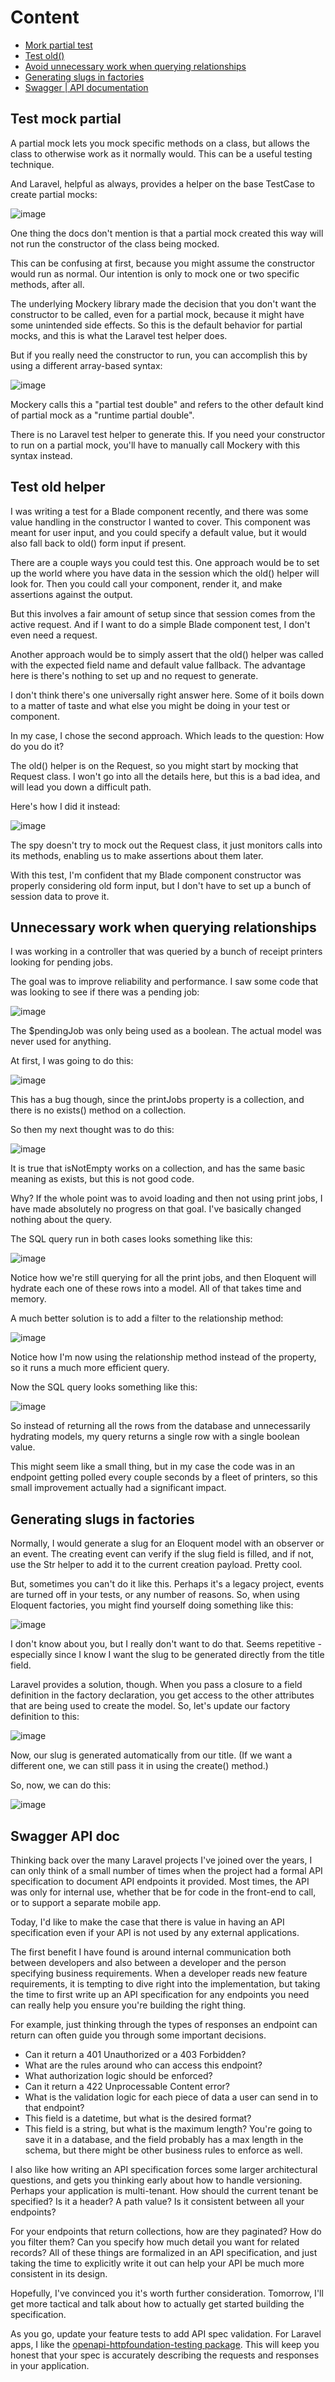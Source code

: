 # Content

- [Mork partial test](#test-mock-partial)
- [Test old()](#test-old-helper)
- [Avoid unnecessary work when querying relationships](#unnecessary-work-when-querying-relationships)
- [Generating slugs in factories](#generating-slugs-in-factories)
- [Swagger | API documentation](#swagger-api-doc)


## Test mock partial

A partial mock lets you mock specific methods on a class, but allows the class to otherwise work as it normally would. This can be a useful testing technique.

And Laravel, helpful as always, provides a helper on the base TestCase to create partial mocks:

![image](https://github.com/GrytsenkoAndrey/ed-laravel-test-mock-partial/assets/63291871/1b6fee8c-21d0-407e-9740-f0d150118496)

One thing the docs don't mention is that a partial mock created this way will not run the constructor of the class being mocked.

This can be confusing at first, because you might assume the constructor would run as normal. Our intention is only to mock one or two specific methods, after all.

The underlying Mockery library made the decision that you don't want the constructor to be called, even for a partial mock, because it might have some unintended side effects. So this is the default behavior for partial mocks, and this is what the Laravel test helper does.

But if you really need the constructor to run, you can accomplish this by using a different array-based syntax:

![image](https://github.com/GrytsenkoAndrey/ed-laravel-test-mock-partial/assets/63291871/7a52fb63-c533-4410-a7ce-f2c2ee0a0f1b)

Mockery calls this a "partial test double" and refers to the other default kind of partial mock as a "runtime partial double".

There is no Laravel test helper to generate this. If you need your constructor to run on a partial mock, you'll have to manually call Mockery with this syntax instead.

## Test old helper

I was writing a test for a Blade component recently, and there was some value handling in the constructor I wanted to cover. This component was meant for user input, and you could specify a default value, but it would also fall back to old() form input if present.

There are a couple ways you could test this. One approach would be to set up the world where you have data in the session which the old() helper will look for. Then you could call your component, render it, and make assertions against the output.

But this involves a fair amount of setup since that session comes from the active request. And if I want to do a simple Blade component test, I don't even need a request.

Another approach would be to simply assert that the old() helper was called with the expected field name and default value fallback. The advantage here is there's nothing to set up and no request to generate.

I don't think there's one universally right answer here. Some of it boils down to a matter of taste and what else you might be doing in your test or component.

In my case, I chose the second approach. Which leads to the question: How do you do it?

The old() helper is on the Request, so you might start by mocking that Request class. I won't go into all the details here, but this is a bad idea, and will lead you down a difficult path.

Here's how I did it instead:

![image](https://github.com/GrytsenkoAndrey/ed-laravel-clermont/assets/63291871/9426684e-5ec1-4de8-b63a-044ec14faa6e)

The spy doesn't try to mock out the Request class, it just monitors calls into its methods, enabling us to make assertions about them later.

With this test, I'm confident that my Blade component constructor was properly considering old form input, but I don't have to set up a bunch of session data to prove it.

## Unnecessary work when querying relationships

I was working in a controller that was queried by a bunch of receipt printers looking for pending jobs.

The goal was to improve reliability and performance. I saw some code that was looking to see if there was a pending job:

![image](https://github.com/GrytsenkoAndrey/ed-laravel-clermont/assets/63291871/18bdba8b-d3c7-4f37-b736-35f11936154e)

The $pendingJob was only being used as a boolean. The actual model was never used for anything.

At first, I was going to do this:

![image](https://github.com/GrytsenkoAndrey/ed-laravel-clermont/assets/63291871/3c634b4a-e6c8-4c86-948a-4ab7d7af2a8c)

This has a bug though, since the printJobs property is a collection, and there is no exists() method on a collection.

So then my next thought was to do this:

![image](https://github.com/GrytsenkoAndrey/ed-laravel-clermont/assets/63291871/15cc6e22-552b-49ed-8255-5c48843c9b19)

It is true that isNotEmpty works on a collection, and has the same basic meaning as exists, but this is not good code.

Why? If the whole point was to avoid loading and then not using print jobs, I have made absolutely no progress on that goal. I've basically changed nothing about the query.

The SQL query run in both cases looks something like this:

![image](https://github.com/GrytsenkoAndrey/ed-laravel-clermont/assets/63291871/35607dae-b5d0-468b-9dda-0afc8ce53e51)

Notice how we're still querying for all the print jobs, and then Eloquent will hydrate each one of these rows into a model. All of that takes time and memory.

A much better solution is to add a filter to the relationship method:

![image](https://github.com/GrytsenkoAndrey/ed-laravel-clermont/assets/63291871/a3acfb8d-8f2b-42bf-b2e6-2f0c4b0d4e9f)

Notice how I'm now using the relationship method instead of the property, so it runs a much more efficient query.

Now the SQL query looks something like this:

![image](https://github.com/GrytsenkoAndrey/ed-laravel-clermont/assets/63291871/31ef3cfb-18f5-4ac4-9234-a97e90d02391)

So instead of returning all the rows from the database and unnecessarily hydrating models, my query returns a single row with a single boolean value.

This might seem like a small thing, but in my case the code was in an endpoint getting polled every couple seconds by a fleet of printers, so this small improvement actually had a significant impact.

## Generating slugs in factories

Normally, I would generate a slug for an Eloquent model with an observer or an event. The creating event can verify if the slug field is filled, and if not, use the Str helper to add it to the current creation payload. Pretty cool.

But, sometimes you can't do it like this. Perhaps it's a legacy project, events are turned off in your tests, or any number of reasons. So, when using Eloquent factories, you might find yourself doing something like this:

![image](https://github.com/GrytsenkoAndrey/ed-laravel-clermont/assets/63291871/14db35b4-b323-4d86-93fc-b6a43527f153)

I don't know about you, but I really don't want to do that. Seems repetitive - especially since I know I want the slug to be generated directly from the title field.

Laravel provides a solution, though. When you pass a closure to a field definition in the factory declaration, you get access to the other attributes that are being used to create the model. So, let's update our factory definition to this:

![image](https://github.com/GrytsenkoAndrey/ed-laravel-clermont/assets/63291871/fc1c9f03-ad21-4a64-b863-1c0166fa23ea)

Now, our slug is generated automatically from our title. (If we want a different one, we can still pass it in using the create() method.)

So, now, we can do this:

![image](https://github.com/GrytsenkoAndrey/ed-laravel-clermont/assets/63291871/b842bcd5-a022-41ae-9b50-e46c71f4c4af)


## Swagger API doc

Thinking back over the many Laravel projects I've joined over the years, I can only think of a small number of times when the project had a formal API specification to document API endpoints it provided. Most times, the API was only for internal use, whether that be for code in the front-end to call, or to support a separate mobile app.

Today, I'd like to make the case that there is value in having an API specification even if your API is not used by any external applications.

The first benefit I have found is around internal communication both between developers and also between a developer and the person specifying business requirements. When a developer reads new feature requirements, it is tempting to dive right into the implementation, but taking the time to first write up an API specification for any endpoints you need can really help you ensure you're building the right thing.

For example, just thinking through the types of responses an endpoint can return can often guide you through some important decisions.

- Can it return a 401 Unauthorized or a 403 Forbidden?
- What are the rules around who can access this endpoint?
- What authorization logic should be enforced?
- Can it return a 422 Unprocessable Content error?
- What is the validation logic for each piece of data a user can send in to that endpoint?
- This field is a datetime, but what is the desired format?
- This field is a string, but what is the maximum length? You're going to save it in a database, and the field probably has a max length in the schema, but there might be other business rules to enforce as well.

I also like how writing an API specification forces some larger architectural questions, and gets you thinking early about how to handle versioning. Perhaps your application is multi-tenant. How should the current tenant be specified? Is it a header? A path value? Is it consistent between all your endpoints?

For your endpoints that return collections, how are they paginated? How do you filter them? Can you specify how much detail you want for related records? All of these things are formalized in an API specification, and just taking the time to explicitly write it out can help your API be much more consistent in its design.

Hopefully, I've convinced you it's worth further consideration. Tomorrow, I'll get more tactical and talk about how to actually get started building the specification.

As you go, update your feature tests to add API spec validation. For Laravel apps, I like the [openapi-httpfoundation-testing package](https://click.convertkit-mail.com/8kuo65mppdtoh0mx5lrikhz778g99u3/n2hohqu3qnpo3pi0/aHR0cHM6Ly9naXRodWIuY29tL29zdGVlbC9vcGVuYXBpLWh0dHBmb3VuZGF0aW9uLXRlc3Rpbmc=). This will keep you honest that your spec is accurately describing the requests and responses in your application.














